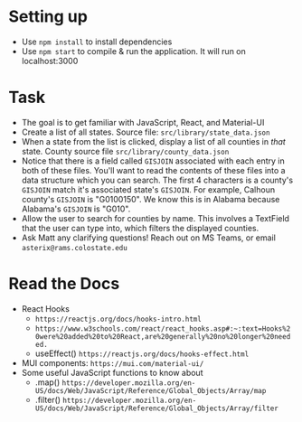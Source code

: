 # Setting up
- Use `npm install` to install dependencies
- Use `npm start` to compile & run the application. It will run on localhost:3000

# Task
- The goal is to get familiar with JavaScript, React, and Material-UI
- Create a list of all states. Source file: `src/library/state_data.json`
- When a state from the list is clicked, display a list of all counties in *that* state. County source file `src/library/county_data.json`
- Notice that there is a field called `GISJOIN` associated with each entry in both of these files. You'll want to read the contents of these files into a data structure which you can search. The first 4 characters is a county's `GISJOIN` match it's associated state's `GISJOIN`. For example, Calhoun county's `GISJOIN` is "G0100150". We know this is in Alabama because Alabama's `GISJOIN` is "G010".
- Allow the user to search for counties by name. This involves a TextField that the user can type into, which filters the displayed counties.
- Ask Matt any clarifying questions! Reach out on MS Teams, or email `asterix@rams.colostate.edu`

# Read the Docs
- React Hooks
    - `https://reactjs.org/docs/hooks-intro.html`
    - `https://www.w3schools.com/react/react_hooks.asp#:~:text=Hooks%20were%20added%20to%20React,are%20generally%20no%20longer%20needed.`
    - useEffect() `https://reactjs.org/docs/hooks-effect.html`
- MUI components: `https://mui.com/material-ui/`
- Some useful JavaScript functions to know about
    - .map() `https://developer.mozilla.org/en-US/docs/Web/JavaScript/Reference/Global_Objects/Array/map`
    - .filter() `https://developer.mozilla.org/en-US/docs/Web/JavaScript/Reference/Global_Objects/Array/filter`
